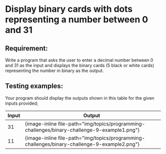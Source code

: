 # Display binary cards with dots representing a number between 0 and 31

## Requirement:

Write a program that asks the user to enter a decimal number between 0 and 31 as the input and displays the binary cards (5 black or white cards) representing the number in binary as the output.

## Testing examples:

Your program should display the outputs shown in this table for the given inputs provided;

| Input | Output                                                                                      |
| ----- | ------------------------------------------------------------------------------------------- |
| 31    | {image-inline file-path="img/topics/programming-challenges/binary-challenge-9-example1.png"} |
| 11    | {image-inline file-path="img/topics/programming-challenges/binary-challenge-9-example2.png"} |
